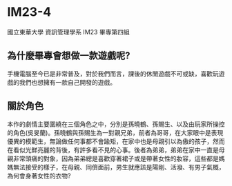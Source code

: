 # IM23-4
國立東華大學 資訊管理學系 IM23 畢專第四組

## 為什麼畢專會想做一款遊戲呢?
手機電腦至今已是非常普及，對於我們而言，課後的休閒遊戲不可或缺，喜歡玩遊戲的我們也想擁有一款自己開發的遊戲。

## 關於角色
本作的劇情主要圍繞在三個角色之中，分別是孫曉鶴、孫賜生、以及由玩家所操控的角色(吳旻蘭)。孫曉鶴與孫賜生為一對親兄弟，前者為哥哥，在大家眼中是表現優異的模範生，無論做任何事都不會踰矩，在家中也是母親引以為傲的孩子，然而在看似光鮮亮麗的背後，有許多看不見的心事。後者為弟弟，弟弟在家中一直是母親非常頭痛的對象，因為弟弟總是喜歡穿著裙子或是帶著女性的妝容，這些都是媽媽無法接受的樣子，在母親、同儕面前，男生就應該是陽剛、活潑、有男子氣概，為何會身著女性的衣物?

